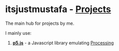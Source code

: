 # itsjustmustafa - [Projects](https://itsjustmustafa.github.io/projects)
The main hub for projects by me.

I mainly use:
1. **[p5.js](https://p5js.org/)** - a Javascript library emulating [Processing](https://processing.org/)
